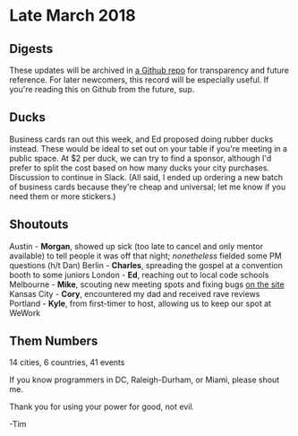 # Late March 2018

## Digests
These updates will be archived in [a Github repo](https://github.com/askadev/digests) for transparency and future reference. For later newcomers, this record will be especially useful. If you're reading this on Github from the future, sup.

## Ducks
Business cards ran out this week, and Ed proposed doing rubber ducks instead. These would be ideal to set out on your table if you're meeting in a public space. At $2 per duck, we can try to find a sponsor, although I'd prefer to split the cost based on how many ducks your city purchases. Discussion to continue in Slack. (All said, I ended up ordering a new batch of business cards because they're cheap and universal; let me know if you need them or more stickers.)

## Shoutouts
Austin - **Morgan**, showed up sick (too late to cancel and only mentor available) to tell people it was off that night; *nonetheless* fielded some PM questions (h/t Dan)
Berlin - **Charles**, spreading the gospel at a convention booth to some juniors
London - **Ed**, reaching out to local code schools
Melbourne - **Mike**, scouting new meeting spots and fixing bugs [on the site](https://github.com/askadev/askadev.org)
Kansas City - **Cory**, encountered my dad and received rave reviews
Portland - **Kyle**, from first-timer to host, allowing us to keep our spot at WeWork

## Them Numbers
14 cities, 6 countries, 41 events

If you know programmers in DC, Raleigh-Durham, or Miami, please shout me.

Thank you for using your power for good, not evil.

-Tim

